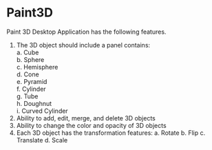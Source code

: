 # Paint3D
Paint 3D Desktop Application has the following features.
  1. The 3D object should include a panel contains:<br>
    a. Cube<br>
    b. Sphere <br>
    c. Hemisphere<br>
    d. Cone<br>
    e. Pyramid<br>
    f. Cylinder<br>
    g. Tube<br>
    h. Doughnut<br>
    i. Curved Cylinder <br>
  3. Ability to add, edit, merge, and delete 3D objects
  4. Ability to change the color and opacity of 3D objects 
  5. Each 3D object has the transformation features:
    a. Rotate 
    b. Flip
    c. Translate
    d. Scale
